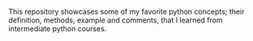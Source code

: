 This repository showcases some of my favorite python concepts; their definition, methods, example and comments, that I learned from intermediate python courses.
